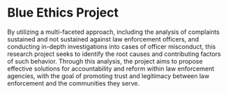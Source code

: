 # Blue Ethics Project

By utilizing a multi-faceted approach, including the analysis of complaints sustained and not sustained against law enforcement officers, and conducting in-depth investigations into cases of officer misconduct, this research project seeks to identify the root causes and contributing factors of such behavior. Through this analysis, the project aims to propose effective solutions for accountability and reform within law enforcement agencies, with the goal of promoting trust and legitimacy between law enforcement and the communities they serve.
